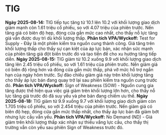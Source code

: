 # TIG

**Ngày 2025-08-14:** TIG tiếp tục tăng từ 10.1 lên 10.2 với khối lượng giao dịch giảm mạnh còn 1.61 triệu cổ phiếu, so với 4.07 triệu của phiên trước. Nến tăng giá có biên độ hẹp, đóng cửa gần mức cao nhất, cho thấy nỗ lực tăng giá vẫn được duy trì dù khối lượng thấp. **Phân tích VPA/Wyckoff:** Test for Supply - Đây là một phiên kiểm tra nguồn cung thành công. Giá tăng trên khối lượng thấp cho thấy sự cạn kiệt của áp lực bán, xác nhận sức mạnh của phiên tăng giá đột biến trước đó và tạo tiền đề cho xu hướng tăng tiếp diễn.
**Ngày 2025-08-15:** TIG giảm từ 10.2 xuống 9.9 với khối lượng giao dịch tăng lên 2.45 triệu cổ phiếu, so với 1.61 triệu của phiên trước. Nến giảm giá có biên độ rộng hơn và đóng cửa gần mức thấp, phá vỡ mức hỗ trợ ngắn hạn của ngày hôm trước. Sự đảo chiều giảm giá này trên khối lượng tăng cho thấy áp lực bán đang quay trở lại sau phiên kiểm tra nguồn cung trước đó. **Phân tích VPA/Wyckoff:** Sign of Weakness (SOW) - Nguồn cung gia tăng được thể hiện qua việc giá giảm trên khối lượng lớn hơn, cho thấy nỗ lực tăng giá trước đó đã suy yếu và phe bán đang chiếm ưu thế.
**Ngày 2025-08-18:** TIG giảm từ 9.9 xuống 9.7 với khối lượng giao dịch giảm còn 1.705 triệu cổ phiếu, so với 2.454 triệu của phiên trước. Nến giảm giá có biên độ hẹp, đóng cửa gần mức thấp nhất, cho thấy áp lực bán đã giảm bớt nhưng lực cầu vẫn yếu. **Phân tích VPA/Wyckoff:** No Demand (ND) - Giá giảm trên khối lượng thấp xác nhận sự thiếu vắng lực cầu, cho thấy thị trường vẫn còn yếu sau phiên Sign of Weakness trước đó.
